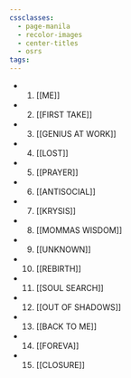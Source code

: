 ```yaml
---
cssclasses:
  - page-manila
  - recolor-images
  - center-titles
  - osrs
tags:
---
```


- 1. [[ME]]
- 2. [[FIRST TAKE]] 
- 3. [[GENIUS AT WORK]]
- 4. [[LOST]]
- 5. [[PRAYER]]
- 6. [[ANTISOCIAL]]
- 7. [[KRYSIS]]
- 8. [[MOMMAS WISDOM]] 
- 9. [[UNKNOWN]]
- 10. [[REBIRTH]]
- 11. [[SOUL SEARCH]]
- 12. [[OUT OF SHADOWS]]
- 13. [[BACK TO ME]]
- 14. [[FOREVA]]
- 15. [[CLOSURE]]